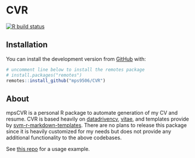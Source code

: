 
<!-- README.md is generated from README.Rmd. Please edit that file -->

# CVR

<!-- badges: start -->

[![R build
status](https://github.com/mps9506/CVR/workflows/R-CMD-check/badge.svg)](https://github.com/mps9506/CVR/actions)
<!-- badges: end -->

## Installation

You can install the development version from
[GitHub](https://github.com/) with:

``` r
# uncomment line below to install the remotes package
# install.packages("remotes")
remotes::install_github("mps9506/CVR")
```

## About

mpsCVR is a personal R package to automate generation of my CV and
resume. CVR is based heavily on
[datadrivencv](https://github.com/nstrayer/datadrivencv),
[vitae](https://github.com/mitchelloharawild/vitae), and templates
provide by
[svm-r-markdown-templates](https://github.com/svmiller/svm-r-markdown-templates).
There are no plans to release this package since it is heavily
customized for my needs but does not provide any additional
functionality to the above codebases.

See [this repo](https://github.com/mps9506/CV-RMD) for a usage example.
